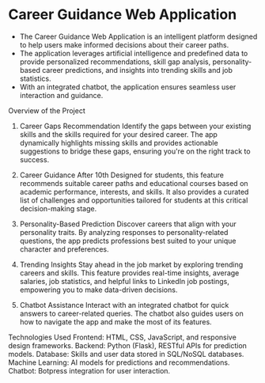 # **Career Guidance Web Application**

- The Career Guidance Web Application is an intelligent platform designed to help users make informed decisions about their career paths. 
- The application leverages artificial intelligence and predefined data to provide personalized recommendations, skill gap analysis, personality-based career predictions, and insights into trending skills and job statistics.
- With an integrated chatbot, the application ensures seamless user interaction and guidance.

Overview of the Project
1. Career Gaps Recommendation
Identify the gaps between your existing skills and the skills required for your desired career. The app dynamically highlights missing skills and provides actionable suggestions to bridge these gaps, ensuring you're on the right track to success.

2. Career Guidance After 10th
Designed for students, this feature recommends suitable career paths and educational courses based on academic performance, interests, and skills. It also provides a curated list of challenges and opportunities tailored for students at this critical decision-making stage.

3. Personality-Based Prediction
Discover careers that align with your personality traits. By analyzing responses to personality-related questions, the app predicts professions best suited to your unique character and preferences.

4. Trending Insights
Stay ahead in the job market by exploring trending careers and skills. This feature provides real-time insights, average salaries, job statistics, and helpful links to LinkedIn job postings, empowering you to make data-driven decisions.

5. Chatbot Assistance
Interact with an integrated chatbot for quick answers to career-related queries. The chatbot also guides users on how to navigate the app and make the most of its features.

Technologies Used
Frontend: HTML, CSS, JavaScript, and responsive design frameworks.
Backend: Python (Flask), RESTful APIs for prediction models.
Database: Skills and user data stored in SQL/NoSQL databases.
Machine Learning: AI models for predictions and recommendations.
Chatbot: Botpress integration for user interaction.
